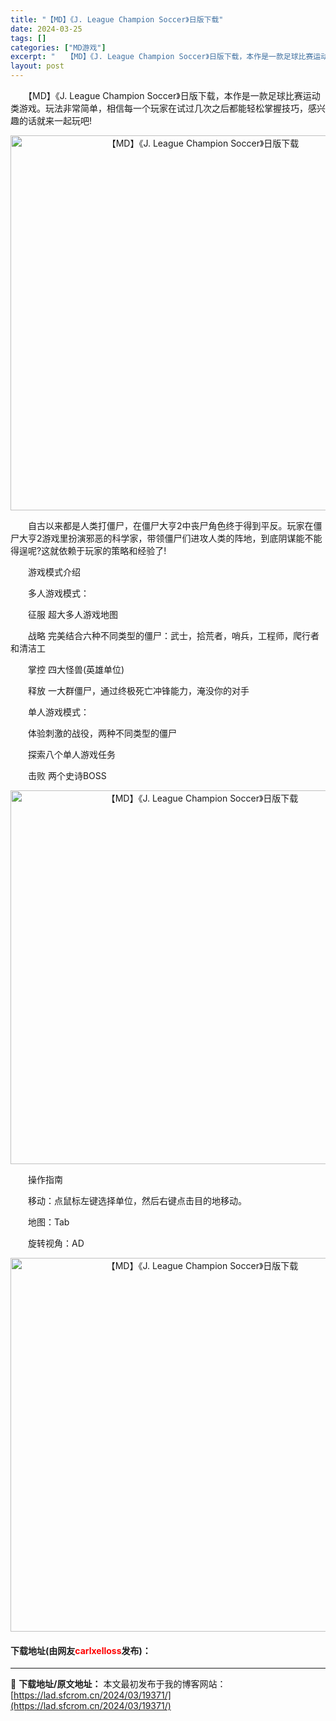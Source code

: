 ```yaml
---
title: "【MD】《J. League Champion Soccer》日版下载"
date: 2024-03-25
tags: []
categories: ["MD游戏"]
excerpt: "　　【MD】《J. League Champion Soccer》日版下载，本作是一款足球比赛运动类游戏。玩法非常简单，相信每一个玩家在试过几次之后都能轻松掌握技巧，感兴趣的话就来一起玩吧! 　　自古以来都是人类打僵尸，在僵尸大亨2中丧尸角色终于得到平反。玩家在僵尸大亨2游戏里扮演邪恶的科学家，带领&hellip;"
layout: post
---
```


 <p>　　【MD】《J. League Champion Soccer》日版下载，本作是一款足球比赛运动类游戏。玩法非常简单，相信每一个玩家在试过几次之后都能轻松掌握技巧，感兴趣的话就来一起玩吧!</p> <p align="center"><img align="" border="0" src="https://lad.sfcrom.cn/wp-content/uploads/2024/03/20240325_66010b6deec7c.png" width="600" alt="【MD】《J. League Champion Soccer》日版下载" /></p> <p>　　自古以来都是人类打僵尸，在僵尸大亨2中丧尸角色终于得到平反。玩家在僵尸大亨2游戏里扮演邪恶的科学家，带领僵尸们进攻人类的阵地，到底阴谋能不能得逞呢?这就依赖于玩家的策略和经验了!</p> <p>　　游戏模式介绍</p> <p>　　多人游戏模式：</p> <p>　　征服 超大多人游戏地图</p> <p>　　战略 完美结合六种不同类型的僵尸：武士，拾荒者，哨兵，工程师，爬行者和清洁工</p> <p>　　掌控 四大怪兽(英雄单位)</p> <p>　　释放 一大群僵尸，通过终极死亡冲锋能力，淹没你的对手</p> <p>　　单人游戏模式：</p> <p>　　体验刺激的战役，两种不同类型的僵尸</p> <p>　　探索八个单人游戏任务</p> <p>　　击败 两个史诗BOSS</p> <p align="center"><img align="" border="0" src="https://lad.sfcrom.cn/wp-content/uploads/2024/03/20240325_66010b6f52b51.png" width="598" alt="【MD】《J. League Champion Soccer》日版下载" /></p> <p>　　操作指南</p> <p>　　移动：点鼠标左键选择单位，然后右键点击目的地移动。</p> <p>　　地图：Tab</p> <p>　　旋转视角：AD</p> <p align="center"><img align="" border="0" src="https://lad.sfcrom.cn/wp-content/uploads/2024/03/20240325_66010b70bed01.png" width="598" alt="【MD】《J. League Champion Soccer》日版下载" /></p> <p><h4>下载地址(由网友<font color="red">carlxelloss</font>发布)：</h4></p> 

---
📖 **下载地址/原文地址：** 本文最初发布于我的博客网站：[https://lad.sfcrom.cn/2024/03/19371/](https://lad.sfcrom.cn/2024/03/19371/)
